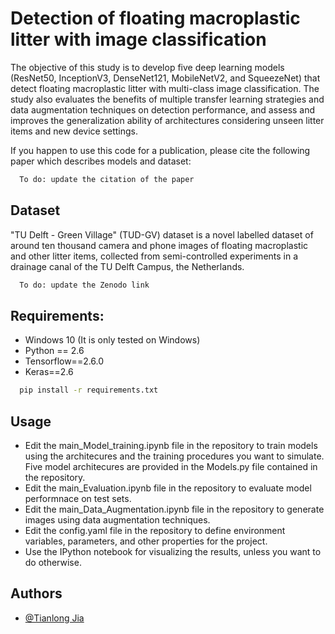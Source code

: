 
# Detection of floating macroplastic litter with image classification

The objective of this study is to develop five deep learning models (ResNet50, InceptionV3, DenseNet121, MobileNetV2, and SqueezeNet) that detect floating macroplastic litter with multi-class image classification. The study also evaluates the benefits of multiple transfer learning strategies and data augmentation techniques on detection performance, and assess and improves the generalization ability of architectures considering unseen litter items and new device settings.

If you happen to use this code for a publication, please cite the following paper which describes models and dataset:

```bash
  To do: update the citation of the paper 
```
## Dataset

"TU Delft - Green Village" (TUD-GV) dataset is a novel labelled
dataset of around ten thousand camera and phone images of floating macroplastic and other
litter items, collected from semi-controlled experiments in a drainage canal of the TU Delft
Campus, the Netherlands. 

```bash
  To do: update the Zenodo link
```


## Requirements:
- Windows 10 (It is only tested on Windows)
- Python == 2.6
- Tensorflow==2.6.0
- Keras==2.6

```bash
  pip install -r requirements.txt
```
## Usage

- Edit the main_Model_training.ipynb file in the repository to train models using the architecures and the training procedures you want to simulate. Five model architecures are provided in the Models.py file contained in the repository.
-  Edit the main_Evaluation.ipynb file in the repository to evaluate model performnace on test sets.
-  Edit the main_Data_Augmentation.ipynb file in the repository to generate images using data augmentation techniques.
-  Edit the config.yaml file in the repository to define environment variables, parameters, and other properties for the project.
- Use the IPython notebook for visualizing the results, unless you want to do otherwise.


## Authors

- [@Tianlong Jia](https://github.com/TianlongJia)

